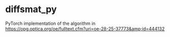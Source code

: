 # diffsmat_py
PyTorch implementation of the algorithm in https://opg.optica.org/oe/fulltext.cfm?uri=oe-28-25-37773&amp;id=444132
